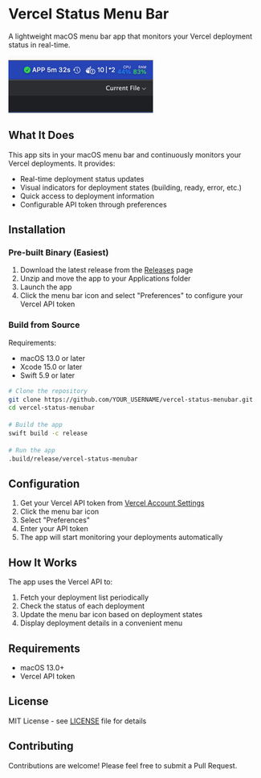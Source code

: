 # Vercel Status Menu Bar

A lightweight macOS menu bar app that monitors your Vercel deployment status in real-time.

![Screenshot](screenshot.png)

## What It Does

This app sits in your macOS menu bar and continuously monitors your Vercel deployments. It provides:

- Real-time deployment status updates
- Visual indicators for deployment states (building, ready, error, etc.)
- Quick access to deployment information
- Configurable API token through preferences

## Installation

### Pre-built Binary (Easiest)

1. Download the latest release from the [Releases](../../releases) page
2. Unzip and move the app to your Applications folder
3. Launch the app
4. Click the menu bar icon and select "Preferences" to configure your Vercel API token

### Build from Source

Requirements:
- macOS 13.0 or later
- Xcode 15.0 or later
- Swift 5.9 or later

```bash
# Clone the repository
git clone https://github.com/YOUR_USERNAME/vercel-status-menubar.git
cd vercel-status-menubar

# Build the app
swift build -c release

# Run the app
.build/release/vercel-status-menubar
```

## Configuration

1. Get your Vercel API token from [Vercel Account Settings](https://vercel.com/account/tokens)
2. Click the menu bar icon
3. Select "Preferences"
4. Enter your API token
5. The app will start monitoring your deployments automatically

## How It Works

The app uses the Vercel API to:
1. Fetch your deployment list periodically
2. Check the status of each deployment
3. Update the menu bar icon based on deployment states
4. Display deployment details in a convenient menu

## Requirements

- macOS 13.0+
- Vercel API token

## License

MIT License - see [LICENSE](LICENSE) file for details

## Contributing

Contributions are welcome! Please feel free to submit a Pull Request.

